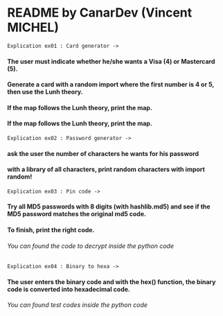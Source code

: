 # README by CanarDev (Vincent MICHEL)

    Explication ex01 : Card generator ->
#### The user must indicate whether he/she wants a Visa (4) or Mastercard (5).
#### Generate a card with a random import where the first number is 4 or 5, then use the Lunh theory.
#### If the map follows the Lunh theory, print the map.
#### If the map follows the Lunh theory, print the map.


    Explication ex02 : Password generator ->
#### ask the user the number of characters he wants for his password
#### with a library of all characters, print random characters with import random!

    Explication ex03 : Pin code ->
#### Try all MD5 passwords with 8 digits (with hashlib.md5) and see if the MD5 password matches the original md5 code.
#### To finish, print the right code.
###### You can found the code to decrypt inside the python code

    Explication ex04 : Binary to hexa ->
#### The user enters the binary code and with the hex() function, the binary code is converted into hexadecimal code.
###### You can found test codes inside the python code